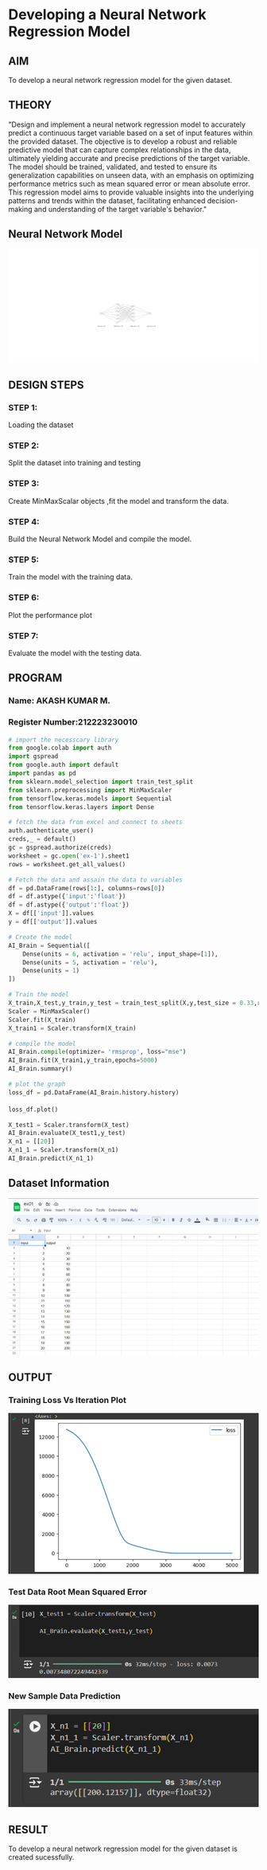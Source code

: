 # Developing a Neural Network Regression Model

## AIM

To develop a neural network regression model for the given dataset.

## THEORY

"Design and implement a neural network regression model to accurately predict a continuous target variable based on a set of input features within the provided dataset. The objective is to develop a robust and reliable predictive model that can capture complex relationships in the data, ultimately yielding accurate and precise predictions of the target variable. The model should be trained, validated, and tested to ensure its generalization capabilities on unseen data, with an emphasis on optimizing performance metrics such as mean squared error or mean absolute error. This regression model aims to provide valuable insights into the underlying patterns and trends within the dataset, facilitating enhanced decision-making and understanding of the target variable's behavior."

## Neural Network Model

![output](nn.svg)

## DESIGN STEPS

### STEP 1:

Loading the dataset

### STEP 2:

Split the dataset into training and testing

### STEP 3:

Create MinMaxScalar objects ,fit the model and transform the data.

### STEP 4:

Build the Neural Network Model and compile the model.

### STEP 5:

Train the model with the training data.

### STEP 6:

Plot the performance plot

### STEP 7:

Evaluate the model with the testing data.

## PROGRAM
### Name: AKASH KUMAR M.
### Register Number:212223230010
```python
# import the necesscary library
from google.colab import auth
import gspread
from google.auth import default
import pandas as pd
from sklearn.model_selection import train_test_split
from sklearn.preprocessing import MinMaxScaler
from tensorflow.keras.models import Sequential
from tensorflow.keras.layers import Dense
```
```py
# fetch the data from excel and connect to sheets
auth.authenticate_user()
creds,_ = default()
gc = gspread.authorize(creds)
worksheet = gc.open('ex-1').sheet1
rows = worksheet.get_all_values() 
```
```py
# Fetch the data and assain the data to variables
df = pd.DataFrame(rows[1:], columns=rows[0])
df = df.astype({'input':'float'})
df = df.astype({'output':'float'})
X = df[['input']].values
y = df[['output']].values
```
```py
# Create the model
AI_Brain = Sequential([
    Dense(units = 6, activation = 'relu', input_shape=[1]),
    Dense(units = 5, activation = 'relu'),
    Dense(units = 1)
])
```
```py
# Train the model
X_train,X_test,y_train,y_test = train_test_split(X,y,test_size = 0.33,random_state = 33)
Scaler = MinMaxScaler()
Scaler.fit(X_train)
X_train1 = Scaler.transform(X_train)
```
```py
# compile the model
AI_Brain.compile(optimizer= 'rmsprop', loss="mse")
AI_Brain.fit(X_train1,y_train,epochs=5000)
AI_Brain.summary()
```
```py
# plot the graph
loss_df = pd.DataFrame(AI_Brain.history.history)

loss_df.plot()
```
```py
X_test1 = Scaler.transform(X_test)
AI_Brain.evaluate(X_test1,y_test)
X_n1 = [[20]]
X_n1_1 = Scaler.transform(X_n1)
AI_Brain.predict(X_n1_1)
```
## Dataset Information

![output](./screen.png)

## OUTPUT

### Training Loss Vs Iteration Plot

![output](./plot.png)

### Test Data Root Mean Squared Error

![output](test.png)

### New Sample Data Prediction

![output](predict.png)

## RESULT

To develop a neural network regression model for the given dataset is created sucessfully.
